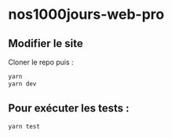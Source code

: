 # nos1000jours-web-pro

## Modifier le site

Cloner le repo puis :

```sh
yarn
yarn dev
```

## Pour exécuter les tests :

```
yarn test
```
